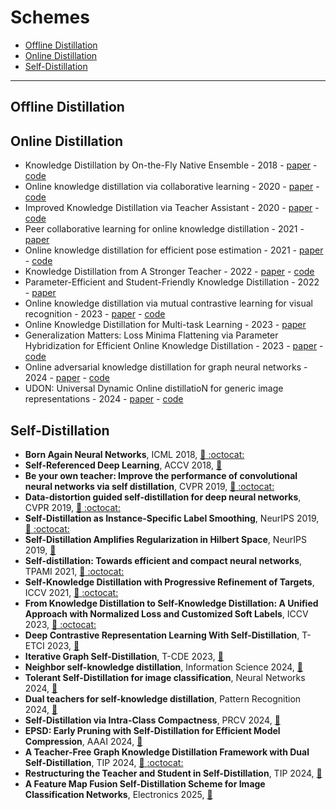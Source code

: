 # Schemes

*  [Offline Distillation](#Offline-Distillation)
*  [Online Distillation](#Online-Distillation)
*  [Self-Distillation](#Self-Distillation)
---
## Offline Distillation

## Online Distillation

* Knowledge Distillation by On-the-Fly Native Ensemble - 2018 - [paper](https://proceedings.neurips.cc/paper/2018/hash/94ef7214c4a90790186e255304f8fd1f-Abstract.html) - [code](https://github.com/Lan1991Xu/ONE_NeurIPS2018)
* Online knowledge distillation via collaborative learning - 2020 - [paper](http://openaccess.thecvf.com/content_CVPR_2020/html/Guo_Online_Knowledge_Distillation_via_Collaborative_Learning_CVPR_2020_paper.html) - [code](https://github.com/shaoeric/Online-Knowledge-Distillation-via-Collaborative-Learning)
* Improved Knowledge Distillation via Teacher Assistant - 2020 - [paper](https://aaai.org/ojs/index.php/AAAI/article/view/5963/5819) - [code](https://github.com/imirzadeh/Teacher-Assistant-Knowledge-Distillation)
* Peer collaborative learning for online knowledge distillation - 2021 - [paper](https://ojs.aaai.org/index.php/AAAI/article/view/17234)
* Online knowledge distillation for efficient pose estimation - 2021 - [paper](http://openaccess.thecvf.com/content/ICCV2021/html/Li_Online_Knowledge_Distillation_for_Efficient_Pose_Estimation_ICCV_2021_paper.html) - [code](https://github.com/zhengli97/OKDHP)
* Knowledge Distillation from A Stronger Teacher - 2022 - [paper](https://proceedings.neurips.cc/paper_files/paper/2022/hash/da669dfd3c36c93905a17ddba01eef06-Abstract-Conference.html) - [code](https://github.com/hunto/dist_kd)
* Parameter-Efficient and Student-Friendly Knowledge Distillation - 2022 - [paper](https://ieeexplore.ieee.org/abstract/document/10272648/)
* Online knowledge distillation via mutual contrastive learning for visual recognition - 2023 - [paper](https://ieeexplore.ieee.org/abstract/document/10073628/) - [code](https://github.com/winycg/mcl)
* Online Knowledge Distillation for Multi-task Learning - 2023 - [paper](https://openaccess.thecvf.com/content/WACV2023/html/Jacob_Online_Knowledge_Distillation_for_Multi-Task_Learning_WACV_2023_paper.html)
* Generalization Matters: Loss Minima Flattening via Parameter Hybridization
for Efficient Online Knowledge Distillation - 2023 - [paper](http://openaccess.thecvf.com/content/CVPR2023/html/Zhang_Generalization_Matters_Loss_Minima_Flattening_via_Parameter_Hybridization_for_Efficient_CVPR_2023_paper.html) - [code](https://github.com/tianlizhang/okdph)
* Online adversarial knowledge distillation for graph neural networks - 2024 - [paper](https://www.sciencedirect.com/science/article/pii/S0957417423021735) - [code](https://github.com/wangz3066/onlinedistillgcn)
* UDON: Universal Dynamic Online distillatioN for generic image representations - 2024 - [paper](https://arxiv.org/abs/2406.08332) - [code](https://github.com/nikosips/udon)


## Self-Distillation
- **Born Again Neural Networks**, ICML 2018, [ :link: ](https://arxiv.org/abs/1805.04770)[ :octocat: ](https://github.com/nocotan/born_again_neuralnet)
- **Self-Referenced Deep Learning**, ACCV 2018, [ :link: ](https://link.springer.com/chapter/10.1007/978-3-030-20890-5_19?fromPaywallRec=false)
- **Be your own teacher: Improve the performance of convolutional neural networks via self distillation**, CVPR 2019, [ :link: ](https://arxiv.org/abs/1905.08094)[ :octocat: ](https://github.com/luanyunteng/pytorch-be-your-own-teacher)
- **Data-distortion guided self-distillation for deep neural networks**, CVPR 2019, [ :link: ](https://dl.acm.org/doi/10.1609/aaai.v33i01.33015565)[ :octocat: ](https://github.com/youngerous/ddgsd-pytorch)
- **Self-Distillation as Instance-Specific Label Smoothing**, NeurIPS 2019, [ :link: ](https://arxiv.org/abs/2006.05065)[ :octocat: ](https://github.com/ZhiluZhang123/neurips\_2020\_distillation)
- **Self-Distillation Amplifies Regularization in Hilbert Space**, NeurIPS 2019, [ :link: ](https://arxiv.org/abs/2002.05715)
- **Self-distillation: Towards efficient and compact neural networks**, TPAMI 2021, [ :link: ](https://ieeexplore.ieee.org/document/9381661)[ :octocat: ](https://github.com/Frank-Jin54/self_distillation)
- **Self-Knowledge Distillation with Progressive Refinement of Targets**, ICCV 2021, [ :link: ](https://arxiv.org/abs/2006.12000)[ :octocat: ](https://github.com/lgcnsai/PS-KD-Pytorch)
- **From Knowledge Distillation to Self-Knowledge Distillation: A Unified Approach with Normalized Loss and Customized Soft Labels**, ICCV 2023, [ :link: ](https://arxiv.org/abs/2303.13005)[ :octocat: ](https://github.com/yzd-v/cls_KD)
- **Deep Contrastive Representation Learning With Self-Distillation**, T-ETCI 2023, [ :link: ](https://ieeexplore.ieee.org/document/10233880)
- **Iterative Graph Self-Distillation**, T-CDE 2023, [ :link: ](https://arxiv.org/abs/2010.12609)
- **Neighbor self-knowledge distillation**, Information Science 2024, [ :link: ](https://www.sciencedirect.com/science/article/abs/pii/S0020025523014445) 
- **Tolerant Self-Distillation for image classification**, Neural Networks 2024, [ :link: ](https://www.sciencedirect.com/science/article/abs/pii/S0893608024001394)
- **Dual teachers for self-knowledge distillation**, Pattern Recognition 2024, [ :link: ](https://www.sciencedirect.com/science/article/abs/pii/S0031320324001730)
- **Self-Distillation via Intra-Class Compactness**, PRCV 2024, [ :link: ](https://link.springer.com/chapter/10.1007/978-981-97-8487-5_10)
- **EPSD: Early Pruning with Self-Distillation for Efficient Model Compression**, AAAI 2024, [ :link: ](https://arxiv.org/abs/2402.00084)
- **A Teacher-Free Graph Knowledge Distillation Framework with Dual Self-Distillation**, TIP 2024, [ :link: ](https://arxiv.org/abs/2403.03483)[ :octocat: ](https://github.com/LirongWu/TGS)
- **Restructuring the Teacher and Student in Self-Distillation**, TIP 2024, [ :link: ](https://ieeexplore.ieee.org/document/10693311)
- **A Feature Map Fusion Self-Distillation Scheme for Image Classification Networks**, Electronics 2025, [ :link: ](https://www.mdpi.com/2079-9292/14/1/182) 

